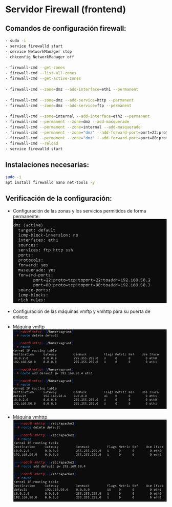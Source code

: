 # Servidor Firewall (frontend)

## Comandos de configuración firewall:

```bash
- sudo -i
- service firewalld start
- service NetworkManager stop
- chkconfig NetworkManager off
 
- firewall-cmd --get-zones
- firewall-cmd --list-all-zones
- firewall-cmd --get-active-zones

- firewall-cmd --zone=dmz --add-interface=eth1 --permanent

- firewall-cmd --zone=dmz --add-service=http --permanent
- firewall-cmd --zone=dmz --add-service=ftp --permanent

- firewall-cmd --zone=internal --add-interface=eth2 --permanent
- firewall-cmd --permanent --zone=dmz --add-masquerade
- firewall-cmd --permanent --zone=internal --add-masquerade
- firewall-cmd --permanent --zone="dmz" --add-forward-port=port=22:proto=tcp:toport=22:toaddr=192.168.50.2
- firewall-cmd --permanent --zone="dmz" --add-forward-port=port=80:proto=tcp:toport=80:toaddr=192.168.50.3
- firewall-cmd --reload
- service firewalld start
```

## Instalaciones necesarias:

```bash
sudo -i
apt install firewalld nano net-tools -y
```

## Verificación de la configuración:

- Configuración de las zonas y los servicios permitidos de forma permanente:
![figura1](figura1.png)

- Configuración de las máquinas vmftp y vmhttp para su puerta de enlace:

* Máquina vmftp
![figura2](figura2.png)

* Máquina vmhttp
![figura3](figura3.png)

